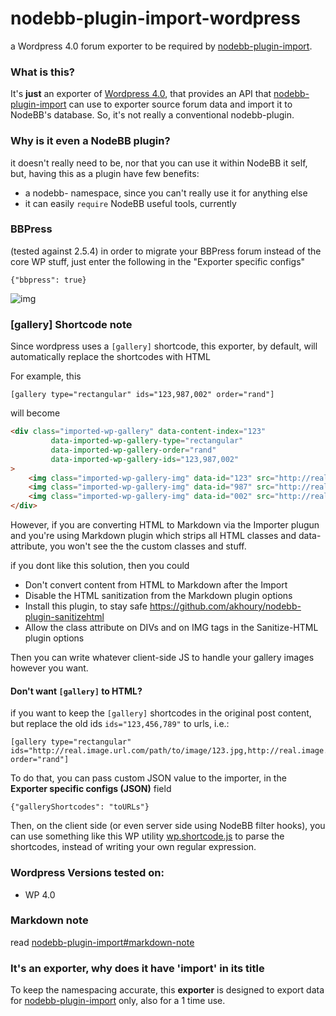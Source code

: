 nodebb-plugin-import-wordpress
========================

a Wordpress 4.0 forum exporter to be required by [nodebb-plugin-import](https://github.com/akhoury/nodebb-plugin-import).

### What is this?

It's __just__ an exporter of [Wordpress 4.0](http://www.wordpress.org/),  that provides an API that [nodebb-plugin-import](https://github.com/akhoury/nodebb-plugin-import)
can use to exporter source forum data and import it to NodeBB's database. So, it's not really a conventional nodebb-plugin.

### Why is it even a NodeBB plugin?

it doesn't really need to be, nor that you can use it within NodeBB it self, but, having this as a plugin have few benefits:
* a nodebb- namespace, since you can't really use it for anything else
* it can easily `require` NodeBB useful tools, currently

### BBPress
(tested against 2.5.4)
in order to migrate your BBPress forum instead of the core WP stuff, just enter the following in the "Exporter specific configs"
```
{"bbpress": true}
```
![img](http://i.imgur.com/Je6aJX7.png)

### [gallery] Shortcode note

Since wordpress uses a `[gallery]` shortcode, this exporter, by default, will automatically replace the shortcodes with HTML

For example, this
```
[gallery type="rectangular" ids="123,987,002" order="rand"]
```

will become

```html
<div class="imported-wp-gallery" data-content-index="123"
         data-imported-wp-gallery-type="rectangular"
         data-imported-wp-gallery-order="rand"
         data-imported-wp-gallery-ids="123,987,002"
>
    <img class="imported-wp-gallery-img" data-id="123" src="http://real.image.url.com/path/to/image/123.jpg" />
    <img class="imported-wp-gallery-img" data-id="987" src="http://real.image.url.com/path/to/image/987.jpg" />
    <img class="imported-wp-gallery-img" data-id="002" src="http://real.image.url.com/path/to/image/002.jpg" />
</div>
```
However, if you are converting HTML to Markdown via the Importer plugun and you're using Markdown plugin which strips
all HTML classes and data-attribute, you won't see the the custom classes and stuff.

if you dont like this solution, then you could

- Don't convert content from HTML to Markdown after the Import
- Disable the HTML sanitization from the Markdown plugin options
- Install this plugin, to stay safe https://github.com/akhoury/nodebb-plugin-sanitizehtml
- Allow the class attribute on DIVs and on IMG tags in the Sanitize-HTML plugin options

Then you can write whatever client-side JS to handle your gallery images however you want.

#### Don't want `[gallery]` to HTML?
if you want to keep the `[gallery]` shortcodes in the original post content, but replace the old ids `ids="123,456,789"` to urls,
i.e.:
```
[gallery type="rectangular" ids="http://real.image.url.com/path/to/image/123.jpg,http://real.image.url.com/path/to/image/987.jpg,http://real.image.url.com/path/to/image/002.jpg" order="rand"]

```
To do that, you can pass custom JSON value to the importer, in the __Exporter specific configs (JSON)__ field
```
{"galleryShortcodes": "toURLs"}
```
Then, on the client side (or even server side using NodeBB filter hooks), you can use something like this WP utility [wp.shortcode.js](https://github.com/a5mith/nodebb-plugin-import-wordpress/blob/master/wp.shortcode.js) to parse the shortcodes, instead of writing your own regular expression.

### Wordpress Versions tested on:
  - WP 4.0

### Markdown note

read [nodebb-plugin-import#markdown-note](https://github.com/akhoury/nodebb-plugin-import#markdown-note)

### It's an exporter, why does it have 'import' in its title

To keep the namespacing accurate, this __exporter__ is designed to export data for [nodebb-plugin-import](https://github.com/akhoury/nodebb-plugin-import) only, also for a 1 time use.

